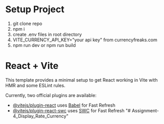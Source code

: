 # Setup Project 
1. git clone repo
2. npm i
3. create .env files in root directory
4. VITE_CURRENCY_API_KEY="your api key" from currencyfreaks.com
5. npm run dev or npm run build
   
# React + Vite

This template provides a minimal setup to get React working in Vite with HMR and some ESLint rules.

Currently, two official plugins are available:

- [@vitejs/plugin-react](https://github.com/vitejs/vite-plugin-react/blob/main/packages/plugin-react/README.md) uses [Babel](https://babeljs.io/) for Fast Refresh
- [@vitejs/plugin-react-swc](https://github.com/vitejs/vite-plugin-react-swc) uses [SWC](https://swc.rs/) for Fast Refresh
"# Assignment-4_Display_Rate_Currency" 
